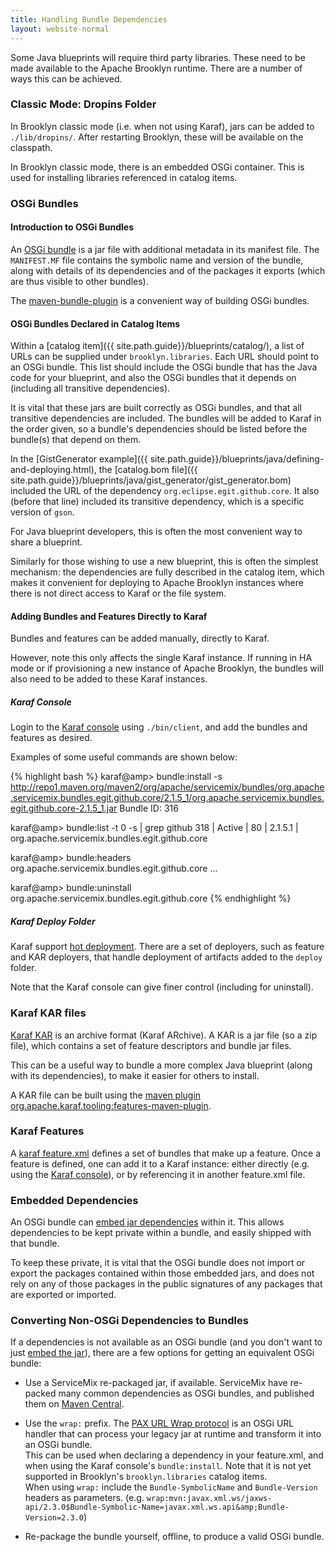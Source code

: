 ```yaml
---
title: Handling Bundle Dependencies
layout: website-normal
---
```


Some Java blueprints will require third party libraries. These need to be made available to the
Apache Brooklyn runtime. There are a number of ways this can be achieved.

### Classic Mode: Dropins Folder

In Brooklyn classic mode (i.e. when not using Karaf), jars can be added to `./lib/dropins/`.
After restarting Brooklyn, these will be available on the classpath.

In Brooklyn classic mode, there is an embedded OSGi container. This is used for installing 
libraries referenced in catalog items.

### OSGi Bundles

#### Introduction to OSGi Bundles

An [OSGi bundle](https://en.wikipedia.org/wiki/OSGi#Bundles) is a jar file with additional 
metadata in its manifest file. The `MANIFEST.MF` file contains the symbolic name and version 
of the bundle, along with details of its dependencies and of the packages it exports 
(which are thus visible to other bundles).

The [maven-bundle-plugin](http://felix.apache.org/documentation/subprojects/apache-felix-maven-bundle-plugin-bnd.html) 
is a convenient way of building OSGi bundles.

#### OSGi Bundles Declared in Catalog Items  

Within a [catalog item]({{ site.path.guide}}/blueprints/catalog/), a list of URLs can be supplied under
`brooklyn.libraries`. Each URL should point to an OSGi bundle. This list should include the OSGi 
bundle that has the Java code for your blueprint, and also the OSGi bundles that it depends
on (including all transitive dependencies).

It is vital that these jars are built correctly as OSGi bundles, and that all transitive 
dependencies are included. The bundles will be added to Karaf in the order given, so a bundle's
dependencies should be listed before the bundle(s) that depend on them.

In the [GistGenerator example]({{ site.path.guide}}/blueprints/java/defining-and-deploying.html), the 
[catalog.bom file]({{ site.path.guide}}/blueprints/java/gist_generator/gist_generator.bom) included
the URL of the dependency `org.eclipse.egit.github.core`. It also (before that line) included
its transitive dependency, which is a specific version of `gson`.

For Java blueprint developers, this is often the most convenient way to share a blueprint.

Similarly for those wishing to use a new blueprint, this is often the simplest mechanism: the
dependencies are fully described in the catalog item, which makes it convenient for deploying 
to Apache Brooklyn instances where there is not direct access to Karaf or the file system.


#### Adding Bundles and Features Directly to Karaf

Bundles and features can be added manually, directly to Karaf.

However, note this only affects the single Karaf instance. If running in HA mode or if provisioning
a new instance of Apache Brooklyn, the bundles will also need to be added to these Karaf instances.


##### Karaf Console

Login to the [Karaf console](https://karaf.apache.org/manual/latest/#_shell_console_basics)
using `./bin/client`, and add the bundles and features as desired.

Examples of some useful commands are shown below:

{% highlight bash %}
karaf@amp> bundle:install -s http://repo1.maven.org/maven2/org/apache/servicemix/bundles/org.apache.servicemix.bundles.egit.github.core/2.1.5_1/org.apache.servicemix.bundles.egit.github.core-2.1.5_1.jar
Bundle ID: 316

karaf@amp> bundle:list -t 0 -s | grep github
318 | Active   |  80 | 2.1.5.1                       | org.apache.servicemix.bundles.egit.github.core

karaf@amp> bundle:headers org.apache.servicemix.bundles.egit.github.core
...

karaf@amp> bundle:uninstall org.apache.servicemix.bundles.egit.github.core
{% endhighlight %}


##### Karaf Deploy Folder

Karaf support [hot deployment](https://karaf.apache.org/manual/latest/#_deployers). There are a 
set of deployers, such as feature and KAR deployers, that handle deployment of artifacts added
to the `deploy` folder.

Note that the Karaf console can give finer control (including for uninstall).


### Karaf KAR files

[Karaf KAR](https://karaf.apache.org/manual/latest/kar) is an archive format (Karaf ARchive).
A KAR is a jar file (so a zip file), which contains a set of feature descriptors and bundle jar files.

This can be a useful way to bundle a more complex Java blueprint (along with its dependencies), to
make it easier for others to install.

A KAR file can be built using the 
[maven plugin org.apache.karaf.tooling:features-maven-plugin](https://karaf.apache.org/manual/latest/#_maven).


### Karaf Features

A [karaf feature.xml](https://karaf.apache.org/manual/latest/#_create_a_features_xml_karaf_feature_archetype)
defines a set of bundles that make up a feature. Once a feature is defined, one can add it to a Karaf instance:
either directly (e.g. using the [Karaf console](https://karaf.apache.org/manual/latest/#_shell_console_basics)), or
by referencing it in another feature.xml file. 


### Embedded Dependencies

An OSGi bundle can 
[embed jar dependencies](http://felix.apache.org/documentation/subprojects/apache-felix-maven-bundle-plugin-bnd.html#embedding-dependencies)
within it. This allows dependencies to be kept private within a bundle, and easily shipped with that bundle.

To keep these private, it is vital that the OSGi bundle does not import or export the packages
contained within those embedded jars, and does not rely on any of those packages in the public 
signatures of any packages that are exported or imported.


### Converting Non-OSGi Dependencies to Bundles

If a dependencies is not available as an OSGi bundle (and you don't want to just [embed the jar](#embedded-dependencies)),
there are a few options for getting an equivalent OSGi bundle:

* Use a ServiceMix re-packaged jar, if available. ServiceMix have re-packed many common dependencies as
  OSGi bundles, and published them on [Maven Central](https://search.maven.org).

* Use the `wrap:` prefix. The [PAX URL Wrap protocol](https://ops4j1.jira.com/wiki/display/paxurl/Wrap+Protocol) 
  is an OSGi URL handler that can process your legacy jar at runtime and transform it into an OSGi bundle.  
  This can be used when declaring a dependency in your feature.xml, and when using the Karaf console's
  `bundle:install`. Note that it is not yet supported in Brooklyn's `brooklyn.libraries` catalog items.  
  When using `wrap:` include the `Bundle-SymbolicName` and `Bundle-Version` headers as parameters. (e.g.
  `wrap:mvn:javax.xml.ws/jaxws-api/2.3.0$Bundle-Symbolic-Name=javax.xml.ws.api&amp;Bundle-Version=2.3.0`)

* Re-package the bundle yourself, offline, to produce a valid OSGi bundle.

